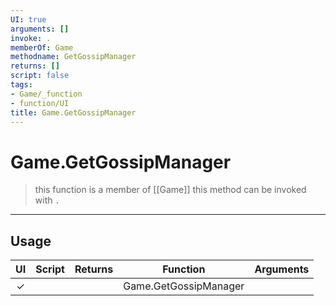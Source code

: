 ```yaml
---
UI: true
arguments: []
invoke: .
memberOf: Game
methodname: GetGossipManager
returns: []
script: false
tags:
- Game/_function
- function/UI
title: Game.GetGossipManager
---
```

# Game.GetGossipManager
> this function is a member of [[Game]]
> this method can be invoked with `.`
-----
## Usage
|  UI | Script | Returns | Function | Arguments |
|:---:|:------:|-------:|:--------:|:---------|
|✓| ||Game.GetGossipManager||
